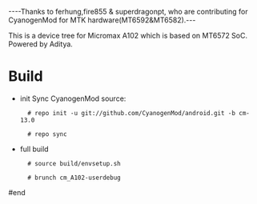 ----Thanks to ferhung,fire855 & superdragonpt, who are contributing for CyanogenMod for MTK hardware(MT6592&MT6582).---

This is a device tree for Micromax A102 which is based on MT6572 SoC. Powered by Aditya.
# Build

* init
  Sync CyanogenMod source:

        # repo init -u git://github.com/CyanogenMod/android.git -b cm-13.0
        
        # repo sync

* full build
        
        # source build/envsetup.sh

        # brunch cm_A102-userdebug



#end 
